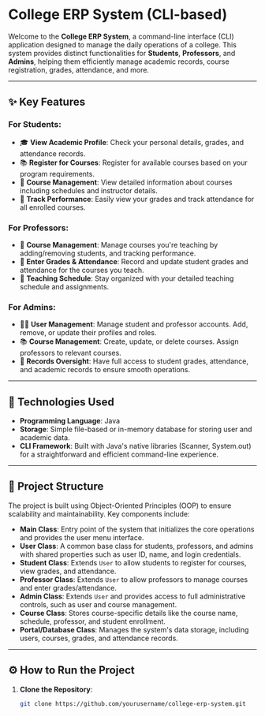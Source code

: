 # **College ERP System (CLI-based)**

Welcome to the **College ERP System**, a command-line interface (CLI) application designed to manage the daily operations of a college. This system provides distinct functionalities for **Students**, **Professors**, and **Admins**, helping them efficiently manage academic records, course registration, grades, attendance, and more.

---

## **✨ Key Features**

### For **Students**:
- 🎓 **View Academic Profile**: Check your personal details, grades, and attendance records.
- 📚 **Register for Courses**: Register for available courses based on your program requirements.
- 📅 **Course Management**: View detailed information about courses including schedules and instructor details.
- 📝 **Track Performance**: Easily view your grades and track attendance for all enrolled courses.

### For **Professors**:
- 📖 **Course Management**: Manage courses you're teaching by adding/removing students, and tracking performance.
- 📝 **Enter Grades & Attendance**: Record and update student grades and attendance for the courses you teach.
- 📅 **Teaching Schedule**: Stay organized with your detailed teaching schedule and assignments.

### For **Admins**:
- 👨‍💼 **User Management**: Manage student and professor accounts. Add, remove, or update their profiles and roles.
- 📚 **Course Management**: Create, update, or delete courses. Assign professors to relevant courses.
- 🔎 **Records Oversight**: Have full access to student grades, attendance, and academic records to ensure smooth operations.

---

## **🚀 Technologies Used**

- **Programming Language**: Java
- **Storage**: Simple file-based or in-memory database for storing user and academic data.
- **CLI Framework**: Built with Java's native libraries (Scanner, System.out) for a straightforward and efficient command-line experience.

---

## **📁 Project Structure**

The project is built using Object-Oriented Principles (OOP) to ensure scalability and maintainability. Key components include:

- **Main Class**: Entry point of the system that initializes the core operations and provides the user menu interface.
- **User Class**: A common base class for students, professors, and admins with shared properties such as user ID, name, and login credentials.
- **Student Class**: Extends `User` to allow students to register for courses, view grades, and attendance.
- **Professor Class**: Extends `User` to allow professors to manage courses and enter grades/attendance.
- **Admin Class**: Extends `User` and provides access to full administrative controls, such as user and course management.
- **Course Class**: Stores course-specific details like the course name, schedule, professor, and student enrollment.
- **Portal/Database Class**: Manages the system's data storage, including users, courses, grades, and attendance records.

---

## **⚙️ How to Run the Project**

1. **Clone the Repository**:
   ```bash
   git clone https://github.com/yourusername/college-erp-system.git
